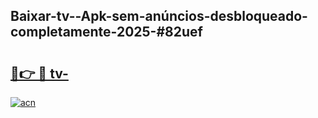 ## Baixar-tv--Apk-sem-anúncios-desbloqueado-completamente-2025-#82uef

# <h2><a href="https://ainizakaria.my?title=tv-&ref=22M">🔗👉 🔴 tv-</a></h2>

[![acn](https://github.com/user-attachments/assets/0f9c940e-d8b0-45ae-aac7-cd30a18b3e1c)](https://ainizakaria.my?title=tv-&ref=22M)

